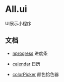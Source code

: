# All.ui
UI展示小程序

## 文档

- [nprogress](../UI/nprogress/README.md) 进度条

- [calendar](../UI/calendar/README.md) 日历
- [colorPicker](../UI/colorPicker/README.md) 颜色拾色器
